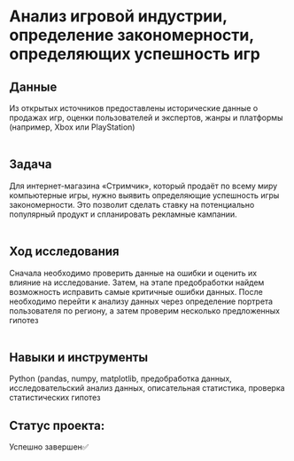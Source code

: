 # Анализ игровой индустрии, определение закономерности, определяющих успешность игр<br>

## Данные

Из открытых источников предоставлены исторические данные о продажах игр, оценки пользователей и экспертов, жанры и платформы (например, Xbox или PlayStation)<br><br>

## Задача

Для интернет-магазина «Стримчик», который продаёт по всему миру компьютерные игры, нужно выявить определяющие успешность игры закономерности. 
Это позволит сделать ставку на потенциально популярный продукт и спланировать рекламные кампании.<br><br>

## Ход исследования

Сначала необходимо проверить данные на ошибки и оценить их влияние на исследование. Затем, на этапе предобработки найдем возможность исправить
самые критичные ошибки данных. После необходимо перейти к анализу данных через определение портрета пользователя по региону, 
а затем проверим несколько предложенных гипотез<br><br>

## Навыки и инструменты
Python (pandas, numpy, matplotlib, предобработка данных, исследовательский анализ данных, описательная статистика, проверка статистических гипотез

## Статус проекта:
Успешно завершен✅
